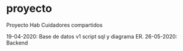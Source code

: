 # proyecto

Proyecto Hab Cuidadores compartidos

19-04-2020: Base de datos v1 script sql y diagrama ER.
26-05-2020: Backend
